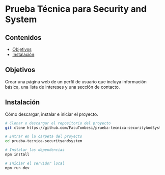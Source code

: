 # Prueba Técnica para Security and System

## Contenidos

- [Objetivos](#objetivos)
- [Instalación](#instalación)

## Objetivos

Crear una página web de un perfil de usuario que incluya información básica, una lista de intereses y una sección de contacto.

## Instalación

Cómo descargar, instalar e iniciar el proyecto.

```bash
# Clonar o descargar el repositorio del proyecto
git clone https://github.com/FacuTombesi/prueba-tecnica-securityAndSystem.git

# Entrar en la carpeta del proyecto
cd prueba-tecnica-securityandsystem

# Instalar las dependencias
npm install

# Iniciar el servidor local
npm run dev
